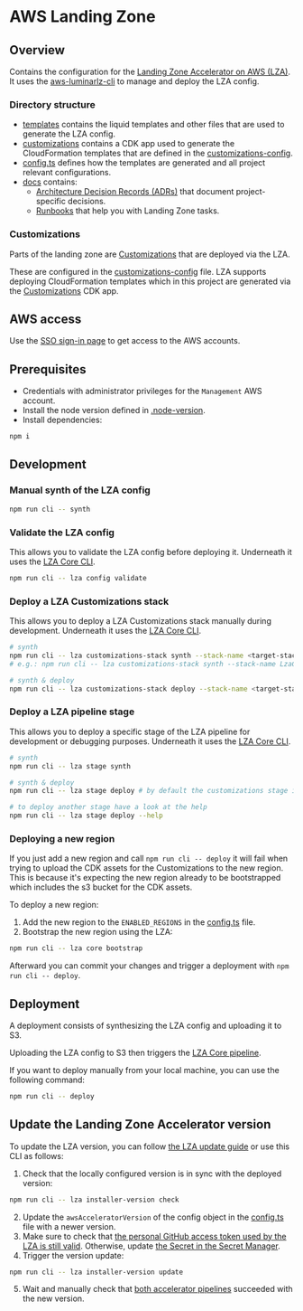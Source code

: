 # AWS Landing Zone

## Overview

Contains the configuration for the [Landing Zone Accelerator on AWS (LZA)](https://awslabs.github.io/landing-zone-accelerator-on-aws/latest/).
It uses the [aws-luminarlz-cli](https://github.com/superluminar-io/aws-luminarlz-cli)
to manage and deploy the LZA config.

### Directory structure

* [templates](templates) contains the liquid templates and other files that are used to generate the LZA config.
* [customizations](customizations) contains a CDK app used to generate the CloudFormation templates that are defined in the [customizations-config](templates/customizations-config.yaml.liquid).
* [config.ts](config.ts) defines how the templates are generated and all project relevant configurations.
* [docs](docs) contains:
  * [Architecture Decision Records (ADRs)](docs/adrs) that document project-specific decisions.
  * [Runbooks](docs/runbooks) that help you with Landing Zone tasks.

### Customizations

Parts of the landing zone are [Customizations](https://docs.aws.amazon.com/solutions/latest/landing-zone-accelerator-on-aws/customizing-the-solution.html)
that are deployed via the LZA.

These are configured in the [customizations-config](templates/customizations-config.yaml.liquid) file.
LZA supports deploying CloudFormation templates
which in this project are generated via the [Customizations](customizations/bin/customizations.ts) CDK app.

## AWS access

Use the [SSO sign-in page](https://<<AWS_IDENTITY_STORE_ID>>.awsapps.com/start) to get access to the AWS accounts.

## Prerequisites

* Credentials with administrator privileges for the `Management` AWS account.
* Install the node version defined in [.node-version](.node-version).
* Install dependencies:
```bash
npm i
```

## Development

### Manual synth of the LZA config

```bash
npm run cli -- synth
```

### Validate the LZA config

This allows you to validate the LZA config before deploying it.
Underneath it uses the [LZA Core CLI](https://awslabs.github.io/landing-zone-accelerator-on-aws/latest/developer-guide/scripts/#core-cli).

```bash
npm run cli -- lza config validate
```

### Deploy a LZA Customizations stack

This allows you to deploy a LZA Customizations stack manually during development.
Underneath it uses the [LZA Core CLI](https://awslabs.github.io/landing-zone-accelerator-on-aws/latest/developer-guide/scripts/#core-cli).

```bash
# synth
npm run cli -- lza customizations-stack synth --stack-name <target-stack-name> --account-id <target-account-id>
# e.g.: npm run cli -- lza customizations-stack synth --stack-name LzaCustomization-AwsAcceleratorPipeline --account-id <<AWS_MANAGEMENT_ACCOUNT_ID>>

# synth & deploy
npm run cli -- lza customizations-stack deploy --stack-name <target-stack-name> --account-id <target-account-id>
```

### Deploy a LZA pipeline stage

This allows you to deploy a specific stage of the LZA pipeline for development or debugging purposes.
Underneath it uses the [LZA Core CLI](https://awslabs.github.io/landing-zone-accelerator-on-aws/latest/developer-guide/scripts/#core-cli).

```bash
# synth
npm run cli -- lza stage synth

# synth & deploy
npm run cli -- lza stage deploy # by default the customizations stage is deployed

# to deploy another stage have a look at the help
npm run cli -- lza stage deploy --help
```

### Deploying a new region

If you just add a new region and call `npm run cli -- deploy` it will fail
when trying to upload the CDK assets for the Customizations to the new region.
This is because it's expecting the new region already to be bootstrapped
which includes the s3 bucket for the CDK assets.

To deploy a new region:

1. Add the new region to the `ENABLED_REGIONS` in the [config.ts](config.ts) file.
2. Bootstrap the new region using the LZA:

```bash
npm run cli -- lza core bootstrap
```
Afterward you can commit your changes and trigger a deployment with `npm run cli -- deploy`.

## Deployment

A deployment consists of synthesizing the LZA config and uploading it to S3.

Uploading the LZA config to S3 then triggers the [LZA Core pipeline](https://docs.aws.amazon.com/solutions/latest/landing-zone-accelerator-on-aws/awsaccelerator-pipeline.html).

[//]: # (TODO: Add this if you are using a GitHub Action CD pipeline.)
[//]: # (Deployment of the LZA config happens automatically via a GitHub Actions CD pipeline on the main branch.)

If you want to deploy manually from your local machine, you can use the following command:

```bash
npm run cli -- deploy
```

## Update the Landing Zone Accelerator version

To update the LZA version,
you can follow [the LZA update guide](https://docs.aws.amazon.com/solutions/latest/landing-zone-accelerator-on-aws/update-the-solution.html)
or use this CLI as follows:

1. Check that the locally configured version is in sync with the deployed version:
```bash
npm run cli -- lza installer-version check
```
2. Update the `awsAcceleratorVersion` of the config object in the [config.ts](config.ts) file with a newer version.
3. Make sure to check that [the personal GitHub access token used by the LZA is still valid](https://docs.aws.amazon.com/solutions/latest/landing-zone-accelerator-on-aws/problem-github-personal-access-token-expired.html).
   Otherwise, update [the Secret in the Secret Manager](https://<<AWS_HOME_REGION>>.console.aws.amazon.com/secretsmanager/secret?name=accelerator%2Fgithub-token).
4. Trigger the version update:
```bash
npm run cli -- lza installer-version update
```
5. Wait and manually check that [both accelerator pipelines](https://console.aws.amazon.com/codesuite/codepipeline/pipelines?pipelines-meta=eyJmIjp7InRleHQiOiJBV1NBY2NlbGVyYXRvciJ9LCJzIjp7InByb3BlcnR5IjoidXBkYXRlZCIsImRpcmVjdGlvbiI6LTF9LCJuIjozMCwiaSI6MH0) succeeded with the new version.